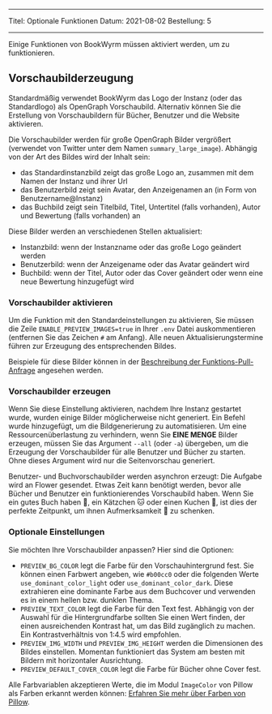 - - -
Titel: Optionale Funktionen Datum: 2021-08-02 Bestellung: 5
- - -

Einige Funktionen von BookWyrm müssen aktiviert werden, um zu funktionieren.

## Vorschaubilderzeugung

Standardmäßig verwendet BookWyrm das Logo der Instanz (oder das Standardlogo) als OpenGraph Vorschaubild. Alternativ können Sie die Erstellung von Vorschaubildern für Bücher, Benutzer und die Website aktivieren.

Die Vorschaubilder werden für große OpenGraph Bilder vergrößert (verwendet von Twitter unter dem Namen `summary_large_image`). Abhängig von der Art des Bildes wird der Inhalt sein:

- das Standardinstanzbild zeigt das große Logo an, zusammen mit dem Namen der Instanz und ihrer Url
- das Benutzerbild zeigt sein Avatar, den Anzeigenamen an (in Form von Benutzername@Instanz)
- das Buchbild zeigt sein Titelbild, Titel, Untertitel (falls vorhanden), Autor und Bewertung (falls vorhanden) an

Diese Bilder werden an verschiedenen Stellen aktualisiert:

- Instanzbild: wenn der Instanzname oder das große Logo geändert werden
- Benutzerbild: wenn der Anzeigename oder das Avatar geändert wird
- Buchbild: wenn der Titel, Autor oder das Cover geändert oder wenn eine neue Bewertung hinzugefügt wird

### Vorschaubilder aktivieren

Um die Funktion mit den Standardeinstellungen zu aktivieren, Sie müssen die Zeile `ENABLE_PREVIEW_IMAGES=true` in Ihrer `.env` Datei auskommentieren (entfernen Sie das Zeichen `#` am Anfang). Alle neuen Aktualisierungstermine führen zur Erzeugung des entsprechenden Bildes.

Beispiele für diese Bilder können in der [Beschreibung der Funktions-Pull-Anfrage](https://github.com/bookwyrm-social/bookwyrm/pull/1142#pullrequest-651683886-permalink) angesehen werden.

### Vorschaubilder erzeugen

Wenn Sie diese Einstellung aktivieren, nachdem Ihre Instanz gestartet wurde, wurden einige Bilder möglicherweise nicht generiert. Ein Befehl wurde hinzugefügt, um die Bildgenerierung zu automatisieren. Um eine Ressourcenüberlastung zu verhindern, wenn Sie **EINE MENGE** Bilder erzeugen, müssen Sie das Argument `--all` (oder `-a`) übergeben, um die Erzeugung der Vorschaubilder für alle Benutzer und Bücher zu starten. Ohne dieses Argument wird nur die Seitenvorschau generiert.

Benutzer- und Buchvorschaubilder werden asynchron erzeugt: Die Aufgabe wird an Flower gesendet. Etwas Zeit kann benötigt werden, bevor alle Bücher und Benutzer ein funktionierendes Vorschaubild haben. Wenn Sie ein gutes Buch haben 📖, ein Kätzchen 🐱 oder einen Kuchen 🍰, ist dies der perfekte Zeitpunkt, um ihnen Aufmerksamkeit 💖 zu schenken.

### Optionale Einstellungen

Sie möchten Ihre Vorschaubilder anpassen? Hier sind die Optionen:

- `PREVIEW_BG_COLOR` legt die Farbe für den Vorschauhintergrund fest. Sie können einen Farbwert angeben, wie `#b00cc0` oder die folgenden Werte `use_dominant_color_light` oder `use_dominant_color_dark`. Diese extrahieren eine dominante Farbe aus dem Buchcover und verwenden es in einem hellen bzw. dunklen Thema.
- `PREVIEW_TEXT_COLOR` legt die Farbe für den Text fest. Abhängig von der Auswahl für die Hintergrundfarbe sollten Sie einen Wert finden, der einen ausreichenden Kontrast hat, um das Bild zugänglich zu machen. Ein Kontrastverhältnis von 1:4.5 wird empfohlen.
- `PREVIEW_IMG_WIDTH` und `PREVIEW_IMG_HEIGHT` werden die Dimensionen des Bildes einstellen. Momentan funktioniert das System am besten mit Bildern mit horizontaler Ausrichtung.
- `PREVIEW_DEFAULT_COVER_COLOR` legt die Farbe für Bücher ohne Cover fest.

Alle Farbvariablen akzeptieren Werte, die im Modul `ImageColor` von Pillow als Farben erkannt werden können: [Erfahren Sie mehr über Farben von Pillow](https://pillow.readthedocs.io/en/stable/reference/ImageColor.html#color-names).

